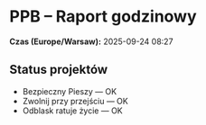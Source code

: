 # PPB – Raport godzinowy
**Czas (Europe/Warsaw):** 2025-09-24 08:27

## Status projektów
- Bezpieczny Pieszy — OK
- Zwolnij przy przejściu — OK
- Odblask ratuje życie — OK

